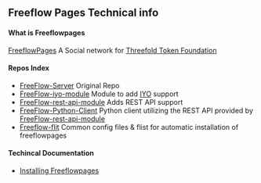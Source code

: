 ## Freeflow Pages Technical info

#### What is Freeflowpages

[FreeflowPages](http://freeflowpages.com) A Social network for [Threefold Token Foundation](https://www.threefold.io/)

#### Repos Index

- [FreeFlow-Server](https://github.com/freeflowpages/freeflow-server) Original Repo
- [FreeFlow-iyo-module](https://github.com/freeflowpages/freeflow-iyo-module) Module to add [IYO](https://itsyou.online) support
- [FreeFlow-rest-api-module](https://github.com/freeflowpages/freeflow-rest-api-module) Adds REST API support
- [FreeFlow-Python-Client](https://github.com/freeflowpages/freeflow-python-client) Python client utilizing the REST API provided by [FreeFlow-rest-api-module](https://github.com/freeflowpages/freeflow-rest-api-module)
- [Freeflow-flit](https://github.com/freeflowpages/freeflow-flist) Common config files & flist for automatic installation of freeflowpages

#### Techincal Documentation

- [Installing Freeflowpages](./Install.md)
